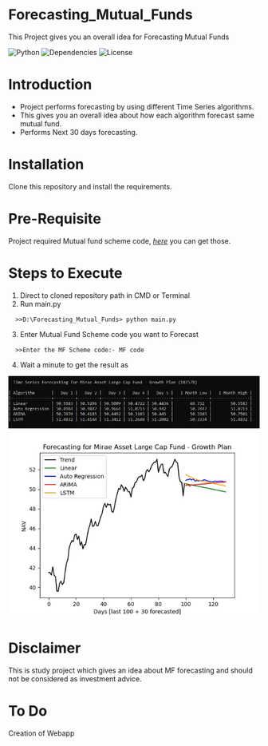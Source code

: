 Forecasting_Mutual_Funds
=====================

This Project gives you an overall idea for Forecasting Mutual Funds

![Python](https://img.shields.io/badge/python-v3.7+-blue.svg)
![Dependencies](https://img.shields.io/badge/dependencies-up%20to%20date-brightgreen.svg)
![License](https://img.shields.io/pypi/l/selenium-wire.svg)
<!--- ![Contributions welcome](https://img.shields.io/badge/contributions-welcome-orange.svg)--->

Introduction
============

* Project performs forecasting by using different Time Series algorithms.
* This gives you an overall idea about how each algorithm forecast same mutual fund.
* Performs Next 30 days forecasting.
  

Installation
=============
Clone this repository and install the requirements.


Pre-Requisite
==============
Project required Mutual fund scheme code, *[here](https://raw.githubusercontent.com/NayakwadiS/mftool/master/Scheme_codes.txt)* you can get those. 


Steps to Execute
=================
1. Direct to cloned repository path in CMD or Terminal
2. Run main.py 
```shell
  >>D:\Forecasting_Mutual_Funds> python main.py
```
3. Enter Mutual Fund Scheme code you want to Forecast
```shell
  >>Enter the MF Scheme code:- MF code
```
4. Wait a minute to get the result as 

<img src="./images/forecasting_cmd.JPG" >
<img src="./images/forecasting_plot.jpg" >


Disclaimer
================
This is study project which gives an idea about MF forecasting and should not be considered as investment advice.


To Do
================
Creation of Webapp 


